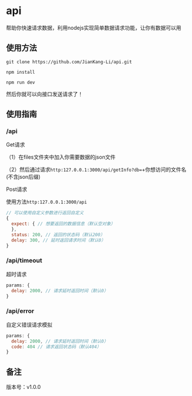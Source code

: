# api

帮助你快速请求数据，利用nodejs实现简单数据请求功能，让你有数据可以用

## 使用方法

`git clone https://github.com/JianKang-Li/api.git`

`npm install`

`npm run dev`

然后你就可以向接口发送请求了！

## 使用指南
### /api

Get请求

（1）在files文件夹中加入你需要数据的json文件

（2）然后通过请求`http:127.0.0.1:3000/api/getInfo?db=`+你想访问的文件名(不含json后缀)

Post请求

使用方法`http:127.0.0.1:3000/api`
```js
// 可以使用自定义参数进行返回自定义
{
  expect: { // 想要返回的数据信息（默认空对象）
  },
  status: 200, // 返回的状态码（默认200）
  delay: 300, // 延时返回请求时间（默认0）
}
```
### /api/timeout
超时请求

```js
params: {
  delay: 2000, // 请求延时返回时间（默认0）
}
```

### /api/error
自定义错误请求模拟
```js
params: {
  delay: 2000, // 请求延时返回时间（默认0）
  code: 404 // 请求返回状态码（默认404）
}
```

## 备注
版本号：v1.0.0
